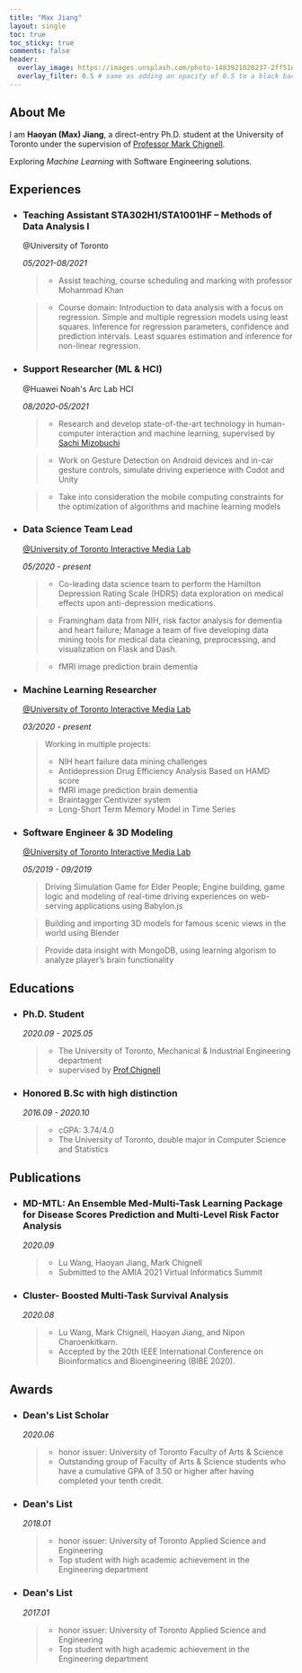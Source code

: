 ```yaml
---
title: "Max Jiang"
layout: single
toc: true
toc_sticky: true
comments: false
header:
  overlay_image: https://images.unsplash.com/photo-1483921020237-2ff51e8e4b22?ixlib=rb-1.2.1&ixid=eyJhcHBfaWQiOjEyMDd9&auto=format&fit=crop&w=1050&q=80
  overlay_filter: 0.5 # same as adding an opacity of 0.5 to a black background
---
```

## About Me
I am **Haoyan (Max) Jiang**, a direct-entry Ph.D. student at the University of Toronto under the supervision of [Professor Mark Chignell](https://www.mie.utoronto.ca/faculty_staff/chignell/).

Exploring *Machine Learning* with Software Engineering solutions.

## Experiences

+ ### Teaching Assistant STA302H1/STA1001HF – Methods of Data Analysis I
    @University of Toronto

    *05/2021-08/2021*

    > - Assist teaching, course scheduling and marking with professor Mohammad Khan

    > - Course domain: Introduction to data analysis with a focus on regression. Simple and multiple regression models using least squares. Inference for regression parameters, confidence and prediction intervals.  Least squares estimation and inference for non-linear regression.
+ ### Support Researcher (ML & HCI)
    @Huawei Noah's Arc Lab HCI

    *08/2020-05/2021*

    > - Research and develop state-of-the-art technology in human-computer interaction and machine learning, supervised by [Sachi Mizobuchi](https://trihomeandcommunity.com/our-team/sachi-mizobuchi/)

    > - Work on Gesture Detection on Android devices and in-car gesture controls, simulate driving experience with Codot and Unity

    > - Take into consideration the mobile computing constraints for the optimization of algorithms and machine learning models

+ ### Data Science Team Lead
    [@University of Toronto Interactive Media Lab](https://imedia.mie.utoronto.ca/)

    *05/2020 - present*

    > -  Co-leading data science team to perform the Hamilton Depression Rating Scale (HDRS) data exploration on medical effects upon anti-depression medications.

    > - Framingham data from NIH, risk factor analysis for dementia and heart failure; Manage a team of five developing data mining tools for medical data cleaning, preprocessing, and visualization on Flask and Dash.

    > - fMRI image prediction brain dementia

+ ### Machine Learning Researcher
    [@University of Toronto Interactive Media Lab](https://imedia.mie.utoronto.ca/)

    *03/2020 - present*

    > Working in multiple projects: 
    > * NIH heart failure data mining challenges
    > * Antidepression Drug Efficiency Analysis Based on HAMD score
    > * fMRI image prediction brain dementia
    > * Braintagger Centivizer system
    > * Long-Short Term Memory Model in Time Series

+ ### Software Engineer & 3D Modeling
    [@University of Toronto Interactive Media Lab](https://imedia.mie.utoronto.ca/)
    
    *05/2019 - 09/2019*

    > Driving Simulation Game for Elder People; Engine building, game logic and modeling of real-time driving experiences on web-serving applications using Babylon.js

    > Building and importing 3D models for famous scenic views in the world using Blender

    > Provide data insight with MongoDB, using learning algorism to analyze player’s brain functionality

## Educations
*  ### Ph.D. Student

    *2020.09 - 2025.05*

    > - The University of Toronto, Mechanical & Industrial Engineering department
    > - supervised by [Prof.Chignell](https://www.mie.utoronto.ca/faculty_staff/chignell/) 

*  ### Honored B.Sc with high distinction

    *2016.09 - 2020.10*

    > - cGPA: 3.74/4.0
    > - The University of Toronto, double major in Computer Science and Statistics 

## Publications
* ### MD-MTL: An Ensemble Med-Multi-Task Learning Package for Disease Scores Prediction and Multi-Level Risk Factor Analysis

    *2020.09*

    >- Lu Wang, Haoyan Jiang, Mark Chignell
    >- Submitted to the AMIA 2021 Virtual Informatics Summit

* ### Cluster- Boosted Multi-Task Survival Analysis

    *2020.08*
    
    > - Lu Wang, Mark Chignell, Haoyan Jiang, and Nipon Charoenkitkarn.
    > - Accepted by the 20th IEEE International Conference on Bioinformatics and Bioengineering (BIBE 2020).

## Awards
*  ### Dean's List Scholar 

    *2020.06*

    > - honor issuer: University of Toronto Faculty of Arts & Science
    > - Outstanding group of Faculty of Arts & Science students who have a cumulative GPA of 3.50 or higher after having completed your tenth credit.
*  ### Dean's List 

    *2018.01*

    > - honor issuer: University of Toronto Applied Science and Engineering
    > - Top student with high academic achievement in the Engineering department
*  ### Dean's List 

    *2017.01*

    > - honor issuer: University of Toronto Applied Science and Engineering
    > - Top student with high academic achievement in the Engineering department